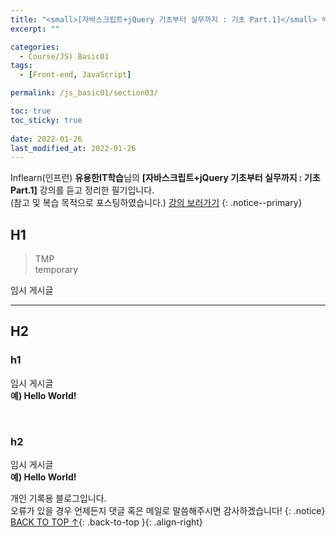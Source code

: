 ```yaml
---
title: "<small>[자바스크립트+jQuery 기초부터 실무까지 : 기초 Part.1]</small> 섹션 3. jQuery 기초"
excerpt: ""

categories:
  - Course/JS) Basic01
tags:
  - [Front-end, JavaScript]

permalink: /js_basic01/section03/

toc: true
toc_sticky: true
 
date: 2022-01-26
last_modified_at: 2022-01-26
---
```


Inflearn(인프런) **유용한IT학습**님의 **[자바스크립트+jQuery 기초부터 실무까지 : 기초 Part.1]** 강의를 듣고 정리한 필기입니다.<br>(참고 및 복습 목적으로 포스팅하였습니다.) [강의 보러가기](https://www.inflearn.com/course/%EC%9E%90%EB%B0%94%EC%8A%A4%ED%81%AC%EB%A6%BD%ED%8A%B8-%EC%A0%9C%EC%9D%B4%EC%BF%BC%EB%A6%AC-%EA%B8%B0%EC%B4%88-1)
{: .notice--primary}

## H1

>TMP<br>
>temporary

임시 게시글

---

## H2

### h1

임시 게시글<br>
**예) Hello World!**

<br>

### h2

임시 게시글<br>
**예) Hello World!**

개인 기록용 블로그입니다.  
오류가 있을 경우 언제든지 댓글 혹은 메일로 말씀해주시면 감사하겠습니다!
{: .notice}
[BACK TO TOP ↑](#){: .back-to-top }{: .align-right}